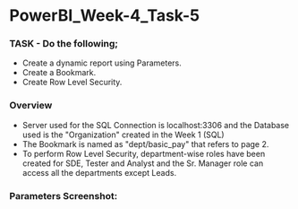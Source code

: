 # PowerBI_Week-4_Task-5
### TASK - Do the following;
* Create a dynamic report using Parameters.
* Create a Bookmark.
* Create Row Level Security.

### Overview
* Server used for the SQL Connection is localhost:3306 and the Database used is the "Organization" created in the Week 1 (SQL)
* The Bookmark is named as "dept/basic_pay" that refers to page 2.
* To perform Row Level Security, department-wise roles have been created for SDE, Tester and Analyst and the Sr. Manager role can access all the departments except Leads.

### Parameters Screenshot:
